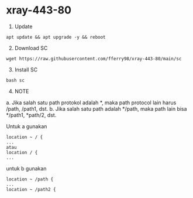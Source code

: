 # xray-443-80

1. Update

```
apt update && apt upgrade -y && reboot
```

2. Download SC

```
wget https://raw.githubusercontent.com/fferry98/xray-443-80/main/sc
```

3. Install SC

```
bash sc
```

4. NOTE

a. Jika salah satu path protokol adalah *, maka path protocol lain harus /path, /path1, dst.
b. Jika salah satu path adalah */path, maka path lain bisa */path1, *path/2, dst.

Untuk a gunakan

```
location ~ / {
...
atau
location / {
...
```

untuk b gunakan

```
location ~ /path {
...
location ~ /path2 {
```
